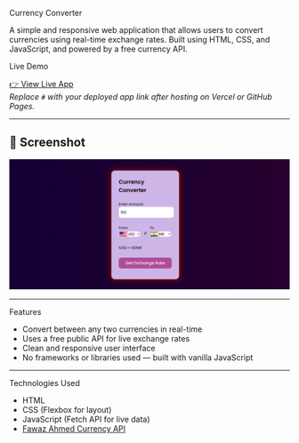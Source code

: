  Currency Converter

A simple and responsive web application that allows users to convert currencies using real-time exchange rates. Built using HTML, CSS, and JavaScript, and powered by a free currency API.



 Live Demo

[👉 View Live App](#)  
*Replace `#` with your deployed app link after hosting on Vercel or GitHub Pages.*

---

## 📸 Screenshot

![screenshot](image.png)

---

 Features

- Convert between any two currencies in real-time
- Uses a free public API for live exchange rates
- Clean and responsive user interface
- No frameworks or libraries used — built with vanilla JavaScript

---

Technologies Used

- HTML
- CSS (Flexbox for layout)
- JavaScript (Fetch API for live data)
- [Fawaz Ahmed Currency API](https://github.com/fawazahmed0/currency-api)

